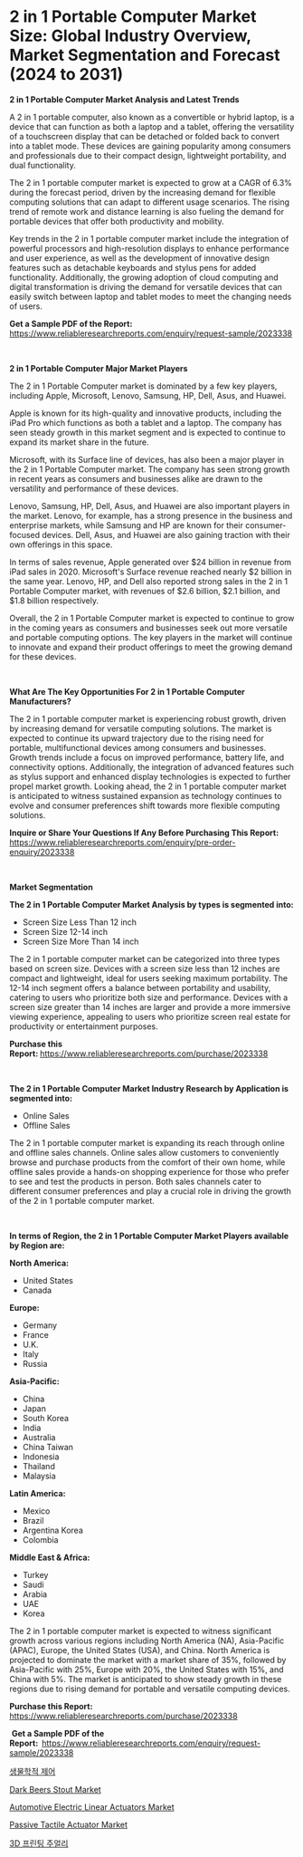 <p><h1>2 in 1 Portable Computer Market Size: Global Industry Overview, Market Segmentation and Forecast (2024 to 2031)</h1></p><p><strong>2 in 1 Portable Computer Market Analysis and Latest Trends</strong></p>
<p><p>A 2 in 1 portable computer, also known as a convertible or hybrid laptop, is a device that can function as both a laptop and a tablet, offering the versatility of a touchscreen display that can be detached or folded back to convert into a tablet mode. These devices are gaining popularity among consumers and professionals due to their compact design, lightweight portability, and dual functionality.</p><p>The 2 in 1 portable computer market is expected to grow at a CAGR of 6.3% during the forecast period, driven by the increasing demand for flexible computing solutions that can adapt to different usage scenarios. The rising trend of remote work and distance learning is also fueling the demand for portable devices that offer both productivity and mobility.</p><p>Key trends in the 2 in 1 portable computer market include the integration of powerful processors and high-resolution displays to enhance performance and user experience, as well as the development of innovative design features such as detachable keyboards and stylus pens for added functionality. Additionally, the growing adoption of cloud computing and digital transformation is driving the demand for versatile devices that can easily switch between laptop and tablet modes to meet the changing needs of users.</p></p>
<p><strong>Get a Sample PDF of the Report:&nbsp;</strong> <a href="https://www.reliableresearchreports.com/enquiry/request-sample/2023338">https://www.reliableresearchreports.com/enquiry/request-sample/2023338</a></p>
<p>&nbsp;</p>
<p><strong>2 in 1 Portable Computer Major Market Players</strong></p>
<p><p>The 2 in 1 Portable Computer market is dominated by a few key players, including Apple, Microsoft, Lenovo, Samsung, HP, Dell, Asus, and Huawei. </p><p>Apple is known for its high-quality and innovative products, including the iPad Pro which functions as both a tablet and a laptop. The company has seen steady growth in this market segment and is expected to continue to expand its market share in the future.</p><p>Microsoft, with its Surface line of devices, has also been a major player in the 2 in 1 Portable Computer market. The company has seen strong growth in recent years as consumers and businesses alike are drawn to the versatility and performance of these devices.</p><p>Lenovo, Samsung, HP, Dell, Asus, and Huawei are also important players in the market. Lenovo, for example, has a strong presence in the business and enterprise markets, while Samsung and HP are known for their consumer-focused devices. Dell, Asus, and Huawei are also gaining traction with their own offerings in this space.</p><p>In terms of sales revenue, Apple generated over $24 billion in revenue from iPad sales in 2020. Microsoft's Surface revenue reached nearly $2 billion in the same year. Lenovo, HP, and Dell also reported strong sales in the 2 in 1 Portable Computer market, with revenues of $2.6 billion, $2.1 billion, and $1.8 billion respectively.</p><p>Overall, the 2 in 1 Portable Computer market is expected to continue to grow in the coming years as consumers and businesses seek out more versatile and portable computing options. The key players in the market will continue to innovate and expand their product offerings to meet the growing demand for these devices.</p></p>
<p>&nbsp;</p>
<p><strong>What Are The Key Opportunities For 2 in 1 Portable Computer Manufacturers?</strong></p>
<p><p>The 2 in 1 portable computer market is experiencing robust growth, driven by increasing demand for versatile computing solutions. The market is expected to continue its upward trajectory due to the rising need for portable, multifunctional devices among consumers and businesses. Growth trends include a focus on improved performance, battery life, and connectivity options. Additionally, the integration of advanced features such as stylus support and enhanced display technologies is expected to further propel market growth. Looking ahead, the 2 in 1 portable computer market is anticipated to witness sustained expansion as technology continues to evolve and consumer preferences shift towards more flexible computing solutions.</p></p>
<p><strong>Inquire or Share Your Questions If Any Before Purchasing This Report:</strong> <a href="https://www.reliableresearchreports.com/enquiry/pre-order-enquiry/2023338">https://www.reliableresearchreports.com/enquiry/pre-order-enquiry/2023338</a></p>
<p>&nbsp;</p>
<p><strong>Market Segmentation</strong></p>
<p><strong>The 2 in 1 Portable Computer Market Analysis by types is segmented into:</strong></p>
<p><ul><li>Screen Size Less Than 12 inch</li><li>Screen Size 12-14 inch</li><li>Screen Size More Than 14 inch</li></ul></p>
<p><p>The 2 in 1 portable computer market can be categorized into three types based on screen size. Devices with a screen size less than 12 inches are compact and lightweight, ideal for users seeking maximum portability. The 12-14 inch segment offers a balance between portability and usability, catering to users who prioritize both size and performance. Devices with a screen size greater than 14 inches are larger and provide a more immersive viewing experience, appealing to users who prioritize screen real estate for productivity or entertainment purposes.</p></p>
<p><strong>Purchase this Report:&nbsp;</strong><a href="https://www.reliableresearchreports.com/purchase/2023338">https://www.reliableresearchreports.com/purchase/2023338</a></p>
<p>&nbsp;</p>
<p><strong>The 2 in 1 Portable Computer Market Industry Research by Application is segmented into:</strong></p>
<p><ul><li>Online Sales</li><li>Offline Sales</li></ul></p>
<p><p>The 2 in 1 portable computer market is expanding its reach through online and offline sales channels. Online sales allow customers to conveniently browse and purchase products from the comfort of their own home, while offline sales provide a hands-on shopping experience for those who prefer to see and test the products in person. Both sales channels cater to different consumer preferences and play a crucial role in driving the growth of the 2 in 1 portable computer market.</p></p>
<p>&nbsp;</p>
<p><strong>In terms of Region, the 2 in 1 Portable Computer Market Players available by Region are:</strong></p>
<p>
    <p> <strong> North America: </strong>
        <ul>
            <li>United States</li>
            <li>Canada</li>
        </ul>
        </p> 
    <p> <strong> Europe: </strong>
        <ul>
            <li>Germany</li>
            <li>France</li>
            <li>U.K.</li>
            <li>Italy</li>
            <li>Russia</li>
        </ul>
        </p> 
    <p> <strong> Asia-Pacific: </strong>
        <ul>
            <li>China</li>
            <li>Japan</li>
            <li>South Korea</li>
            <li>India</li>
            <li>Australia</li>
            <li>China Taiwan</li>
            <li>Indonesia</li>
            <li>Thailand</li>
            <li>Malaysia</li>
        </ul>
        </p> 
    <p> <strong> Latin America: </strong>
        <ul>
            <li>Mexico</li>
            <li>Brazil</li>
            <li>Argentina Korea</li>
            <li>Colombia</li>
        </ul>
        </p> 
    <p> <strong> Middle East & Africa: </strong>
        <ul>
            <li>Turkey</li>
            <li>Saudi</li>
            <li>Arabia</li>
            <li>UAE</li>
            <li>Korea</li>
        </ul>
    </p>
    </p>
<p><p>The 2 in 1 portable computer market is expected to witness significant growth across various regions including North America (NA), Asia-Pacific (APAC), Europe, the United States (USA), and China. North America is projected to dominate the market with a market share of 35%, followed by Asia-Pacific with 25%, Europe with 20%, the United States with 15%, and China with 5%. The market is anticipated to show steady growth in these regions due to rising demand for portable and versatile computing devices.</p></p>
<p><strong>Purchase this Report: </strong><a href="https://www.reliableresearchreports.com/purchase/2023338">https://www.reliableresearchreports.com/purchase/2023338</a></p>
<p>&nbsp;<strong>Get a Sample PDF of the Report:&nbsp;&nbsp;</strong><a href="https://www.reliableresearchreports.com/enquiry/request-sample/2023338">https://www.reliableresearchreports.com/enquiry/request-sample/2023338</a></p>
<p><strong></strong></p>
<p><p><a href="https://medium.com/@codykrris446578/%EC%83%9D%EB%AC%BC%ED%95%99%EC%A0%81-%ED%86%B5%EC%A0%9C-%EC%8B%9C%EC%9E%A5-%EA%B7%9C%EB%AA%A8-cagr-%ED%8A%B8%EB%A0%8C%EB%93%9C-2024-2030-189126a56176">생물학적 제어</a></p><p><a href="https://github.com/johnbach50/Market-Research-Report-List-2/blob/main/dark-beers-stout-market.md">Dark Beers Stout Market</a></p><p><a href="https://view.publitas.com/reportprime-1/automotive-electric-linear-actuators-market-size-2024-2031-global-industrial-analysis-key-geographical-regions-market-share-top-key-players-product-types-and-forecast-research-report/">Automotive Electric Linear Actuators Market</a></p><p><a href="https://view.publitas.com/reportprime-1/passive-tactile-actuator-market-analysis-examines-its-scope-on-growth-opportunities-and-forecasted-trends-spanning-from-2024-to-2031/">Passive Tactile Actuator Market</a></p><p><a href="https://medium.com/@codykrris446578/3d-%ED%94%84%EB%A6%B0%ED%8A%B8-%EB%B3%B4%EC%84%9D-%EC%8B%9C%EC%9E%A5-%EA%B7%9C%EB%AA%A8-%EC%8B%9C%EC%9E%A5-%EC%A0%84%EB%A7%9D-%EB%B0%8F-%EC%8B%9C%EC%9E%A5-%EC%98%88%EC%B8%A1-2024-2031-d2c3b8b64414">3D 프린팅 주얼리</a></p></p>